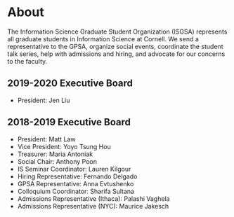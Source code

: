 # About

The Information Science Graduate Student Organization (ISGSA) represents all graduate students in Information Science at Cornell. We send a representative to the GPSA, organize social events, coordinate the student talk series, help with admissions and hiring, and advocate for our concerns to the faculty. 

## 2019-2020 Executive Board
* President: Jen Liu

## 2018-2019 Executive Board

* President: Matt Law
* Vice President: Yoyo Tsung Hou 
* Treasurer: Maria Antoniak
* Social Chair: Anthony Poon
* IS Seminar Coordinator: Lauren Kilgour
* Hiring Representative: Fernando Delgado
* GPSA Representative: Anna Evtushenko
* Colloquium Coordinator: Sharifa Sultana
* Admissions Representative (Ithaca): Palashi Vaghela
* Admissions Representative (NYC): Maurice Jakesch
